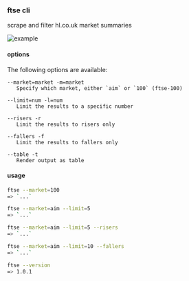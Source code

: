 ### ftse cli

scrape and filter hl.co.uk market summaries

![example](http://i.imgur.com/IAeP72X.gif)

#### options

The following options are available:

```
--market=market -m=market
   Specify which market, either `aim` or `100` (ftse-100)

--limit=num -l=num
   Limit the results to a specific number

--risers -r
   Limit the results to risers only

--fallers -f
   Limit the results to fallers only

--table -t
   Render output as table
```

#### usage

```sh
ftse --market=100
=> `...`

ftse --market=aim --limit=5
=> `...`

ftse --market=aim --limit=5 --risers
=> `...`

ftse --market=aim --limit=10 --fallers
=> `...`

ftse --version
=> 1.0.1
```
